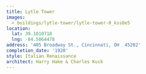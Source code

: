```yaml
---
title: Lytle Tower
images:
  - buildings/lytle-tower/lytle-tower-0_kss8e5
location:
  lat: 39.1010718
  lng: -84.5064478
address: '405 Broadway St., Cincinnati, OH  45202'
completion_date: '1920'
style: Italian Renaissance
architect: Harry Hake & Charles Kuck
---
```

